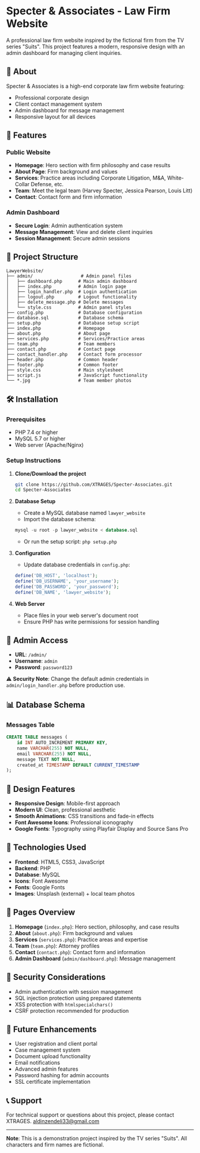 # Specter & Associates - Law Firm Website

A professional law firm website inspired by the fictional firm from the TV series "Suits". This project features a modern, responsive design with an admin dashboard for managing client inquiries.

## 🏢 About

Specter & Associates is a high-end corporate law firm website featuring:
- Professional corporate design
- Client contact management system
- Admin dashboard for message management
- Responsive layout for all devices

## 🚀 Features

### Public Website
- **Homepage**: Hero section with firm philosophy and case results
- **About Page**: Firm background and values
- **Services**: Practice areas including Corporate Litigation, M&A, White-Collar Defense, etc.
- **Team**: Meet the legal team (Harvey Specter, Jessica Pearson, Louis Litt)
- **Contact**: Contact form and firm information

### Admin Dashboard
- **Secure Login**: Admin authentication system
- **Message Management**: View and delete client inquiries
- **Session Management**: Secure admin sessions

## 📁 Project Structure

```
LawyerWebsite/
├── admin/                  # Admin panel files
│   ├── dashboard.php      # Main admin dashboard
│   ├── index.php          # Admin login page
│   ├── login_handler.php  # Login authentication
│   ├── logout.php         # Logout functionality
│   ├── delete_message.php # Delete messages
│   └── style.css          # Admin panel styles
├── config.php             # Database configuration
├── database.sql           # Database schema
├── setup.php              # Database setup script
├── index.php              # Homepage
├── about.php              # About page
├── services.php           # Services/Practice areas
├── team.php               # Team members
├── contact.php            # Contact page
├── contact_handler.php    # Contact form processor
├── header.php             # Common header
├── footer.php             # Common footer
├── style.css              # Main stylesheet
├── script.js              # JavaScript functionality
└── *.jpg                  # Team member photos
```

## 🛠️ Installation

### Prerequisites
- PHP 7.4 or higher
- MySQL 5.7 or higher
- Web server (Apache/Nginx)

### Setup Instructions

1. **Clone/Download the project**
   ```bash
   git clone https://github.com/XTRAGES/Specter-Associates.git
   cd Specter-Associates
   ```

2. **Database Setup**
   - Create a MySQL database named `lawyer_website`
   - Import the database schema:
   ```sql
   mysql -u root -p lawyer_website < database.sql
   ```
   - Or run the setup script: `php setup.php`

3. **Configuration**
   - Update database credentials in `config.php`:
   ```php
   define('DB_HOST', 'localhost');
   define('DB_USERNAME', 'your_username');
   define('DB_PASSWORD', 'your_password');
   define('DB_NAME', 'lawyer_website');
   ```

4. **Web Server**
   - Place files in your web server's document root
   - Ensure PHP has write permissions for session handling

## 🔐 Admin Access

- **URL**: `/admin/`
- **Username**: `admin`
- **Password**: `password123`

⚠️ **Security Note**: Change the default admin credentials in `admin/login_handler.php` before production use.

## 📊 Database Schema

### Messages Table
```sql
CREATE TABLE messages (
    id INT AUTO_INCREMENT PRIMARY KEY,
    name VARCHAR(255) NOT NULL,
    email VARCHAR(255) NOT NULL,
    message TEXT NOT NULL,
    created_at TIMESTAMP DEFAULT CURRENT_TIMESTAMP
);
```

## 🎨 Design Features

- **Responsive Design**: Mobile-first approach
- **Modern UI**: Clean, professional aesthetic
- **Smooth Animations**: CSS transitions and fade-in effects
- **Font Awesome Icons**: Professional iconography
- **Google Fonts**: Typography using Playfair Display and Source Sans Pro

## 🔧 Technologies Used

- **Frontend**: HTML5, CSS3, JavaScript
- **Backend**: PHP
- **Database**: MySQL
- **Icons**: Font Awesome
- **Fonts**: Google Fonts
- **Images**: Unsplash (external) + local team photos

## 📱 Pages Overview

1. **Homepage** (`index.php`): Hero section, philosophy, and case results
2. **About** (`about.php`): Firm background and values
3. **Services** (`services.php`): Practice areas and expertise
4. **Team** (`team.php`): Attorney profiles
5. **Contact** (`contact.php`): Contact form and information
6. **Admin Dashboard** (`admin/dashboard.php`): Message management

## 🚨 Security Considerations

- Admin authentication with session management
- SQL injection protection using prepared statements
- XSS protection with `htmlspecialchars()`
- CSRF protection recommended for production

## 🔄 Future Enhancements

- User registration and client portal
- Case management system
- Document upload functionality
- Email notifications
- Advanced admin features
- Password hashing for admin accounts
- SSL certificate implementation

## 📞 Support

For technical support or questions about this project, please contact XTRAGES.
aldinzendeli33@gmail.com

---

**Note**: This is a demonstration project inspired by the TV series "Suits". All characters and firm names are fictional.
